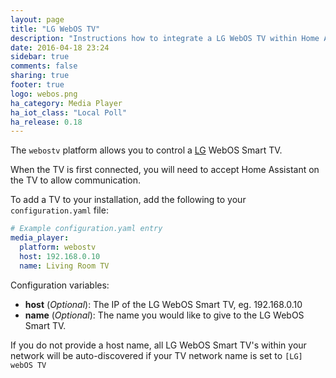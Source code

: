 ```yaml
---
layout: page
title: "LG WebOS TV"
description: "Instructions how to integrate a LG WebOS TV within Home Assistant."
date: 2016-04-18 23:24
sidebar: true
comments: false
sharing: true
footer: true
logo: webos.png
ha_category: Media Player
ha_iot_class: "Local Poll"
ha_release: 0.18
---
```


The `webostv` platform allows you to control a [LG](http://www.lg.com) WebOS Smart TV.

When the TV is first connected, you will need to accept Home Assistant on the TV to allow communication.

To add a TV to your installation, add the following to your `configuration.yaml` file:

```yaml
# Example configuration.yaml entry
media_player:
  platform: webostv
  host: 192.168.0.10
  name: Living Room TV
```

Configuration variables:

- **host** (*Optional*): The IP of the LG WebOS Smart TV, eg. 192.168.0.10
- **name** (*Optional*): The name you would like to give to the LG WebOS Smart TV.

If you do not provide a host name, all LG WebOS Smart TV's within your network will be auto-discovered if your TV network name is set to `[LG] webOS TV`

